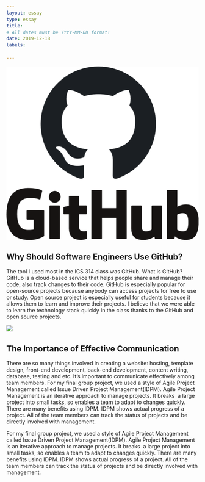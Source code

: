 ```yaml
---
layout: essay
type: essay
title: 
# All dates must be YYYY-MM-DD format!
date: 2019-12-18
labels:

---
```

<img class="ui image" src="../images/github_PNG20.png">

## Why Should Software Engineers Use GitHub?

The tool I used most in the ICS 314 class was GitHub. What is GitHub? GitHub is a cloud-based service that helps people share and manage their code, also track changes to their code. GitHub is especially popular for open-source projects because anybody can access projects for free to use or study. Open source project is especially useful for students because it allows them to learn and improve their projects. I believe that we were able to learn the technology stack quickly in the class thanks to the GitHub and open source projects. 

<img class="ui image" src="../images/agile.jpeg">

## The Importance of Effective Communication

There are so many things involved in creating a website: hosting, template design, front-end development, back-end development, content writing, database, testing and etc. It’s important to communicate effectively among team members. For my final group project, we used a style of Agile Project Management called Issue Driven Project Management(IDPM). Agile Project Management is an iterative approach to manage projects. It breaks  a large project into small tasks, so enables a team to adapt to changes quickly. There are many benefits using IDPM. IDPM shows actual progress of a project. All of the team members can track the status of projects and be directly involved with management. 

For my final group project, we used a style of Agile Project Management called Issue Driven Project Management(IDPM). Agile Project Management is an iterative approach to manage projects. It breaks  a large project into small tasks, so enables a team to adapt to changes quickly. There are many benefits using IDPM. IDPM shows actual progress of a project. All of the team members can track the status of projects and be directly involved with management.


